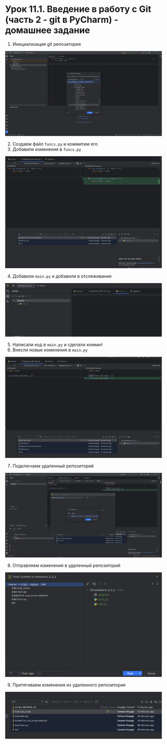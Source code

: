 # Урок 11.1. Введение в работу с Git (часть 2 - git в PyCharm) - домашнее задание

1. Инициализация git репозитория

![img1.png](images/img1.png)

2. Создаем файл `funcs.py` и коммитим его
3. Добавили изменения в `funcs.py`

![img2.png](images/img2.png)

4. Добавили `main.py` и добавили в отслеживание

![img3.png](images/img3.png)

5. Написали код в `main.py` и сделали коммит
6. Внесли новые изменения в `main.py`

![img4.png](images/img4.png)

7. Подключаем удаленный репозиторий

![img5.png](images/img5.png)

8. Отправляем изменения в удаленный репозиторий

![img6.png](images/img6.png)

9. Притягиваем изменения из удаленного репозитория

![img7.png](images/img7.png)

